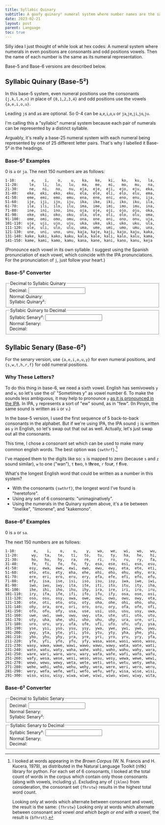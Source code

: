 ```yaml
---
title: Syllabic Quinary
subtitle: A goofy quinary² numeral system where number names are the same as their numeral representation.
date: 2023-02-21
layout: post
parent: Language
toc: true
---
```


Silly idea I just thought of while look at hex codes: 
A numeral system where numerals in even positions are consonants and odd positions vowels. 
Then the name of each number is the same as its numeral representation.

<!--There are typically said to be five or six vowels in the English Alphabet-->
Base-5 and Base-6 versions are described below.



## Syllabic Quinary (Base-5²)

In this base-5 system, 
even numeral positions use the consonants `{j,k,l,m,n}` 
in place of `{0,1,2,3,4}`
and odd positions use the vowels `{a,e,i,o,u}`. 

Leading `j`s and `a`s are optional. So 0-4 can be `a`,`e`,`i`,`o`,`u` or `ja`,`je`,`ji`,`jo`,`ju`.

I'm calling this a "syllabic" numeral system because each pair of numerals can be 
represented by a distinct syllable.

<aside>
Arguably, it's really a base-25 numeral system with each numeral being represented by one of 25 different letter pairs.
That's why I labelled it Base-5² in the headings.
</aside>

### Base-5² Examples

0 is `a` or `ja`. The next 150 numbers are as follows:

```
1-10:       e,    i,    o,    u,   ka,   ke,   ki,   ko,   ku,   la, 
11-20:     le,   li,   lo,   lu,   ma,   me,   mi,   mo,   mu,   na, 
21-30:     ne,   ni,   no,   nu,  eja,  eje,  eji,  ejo,  eju,  eka, 
31-40:    eke,  eki,  eko,  eku,  ela,  ele,  eli,  elo,  elu,  ema, 
41-50:    eme,  emi,  emo,  emu,  ena,  ene,  eni,  eno,  enu,  ija, 
51-60:    ije,  iji,  ijo,  iju,  ika,  ike,  iki,  iko,  iku,  ila, 
61-70:    ile,  ili,  ilo,  ilu,  ima,  ime,  imi,  imo,  imu,  ina, 
71-80:    ine,  ini,  ino,  inu,  oja,  oje,  oji,  ojo,  oju,  oka, 
81-90:    oke,  oki,  oko,  oku,  ola,  ole,  oli,  olo,  olu,  oma, 
91-100:   ome,  omi,  omo,  omu,  ona,  one,  oni,  ono,  onu,  uja, 
101-110:  uje,  uji,  ujo,  uju,  uka,  uke,  uki,  uko,  uku,  ula, 
111-120:  ule,  uli,  ulo,  ulu,  uma,  ume,  umi,  umo,  umu,  una, 
121-130:  une,  uni,  uno,  unu, kaja, kaje, kaji, kajo, kaju, kaka, 
131-140: kake, kaki, kako, kaku, kala, kale, kali, kalo, kalu, kama, 
141-150: kame, kami, kamo, kamu, kana, kane, kani, kano, kanu, keja
```

(Pronounce each vowel in its own syllable. I suggest using the Spanish pronunciation of each vowel, which coincide with the IPA pronunciations. For the pronunciation of `j`, just follow your heart.)


### Base-5² Converter

<fieldset>
    <legend>Decimal to Syllabic Quinary</legend>
    Decimal: <input type="number" id="decToQuinInput" step="1" oninput="decToQuinUpdate(parseFloat(this.value));" /><br>
    Normal Quinary: <span id="decToQuinIntermediate"></span><br>
    Syllabic Quinary²: <span id="decToQuinOutput" style="font-style: italic;"></span>
</fieldset>

<fieldset>
    <legend>Syllabic Quinary to Decimal</legend>
    Syllabic Senary²: <input type="text" id="quinToDecInput" oninput="quinToDecUpdate(this.value);" /><br>
    Normal Senary: <span id="quinToDecIntermediate"></span><br>
    Decimal: <span id="quinToDecOutput" style="font-style: italic;"></span>
</fieldset>

<script>
function getAnchorPoint(numberString) {
    return (numberString.includes('.') ? numberString.indexOf('.') : numberString.length); //ternary operator
}

vowelDict5 = {
    '0': 'a',
    '1': 'e',
    '2': 'i',
    '3': 'o',
    '4': 'u',
};
consonantDict5 = {
    '0': 'j',
    '1': 'k',
    '2': 'l',
    '3': 'm',
    '4': 'n',
};
var reverseQuinaryDict = {};
for (const [key, value] of Object.entries(vowelDict5))     {reverseQuinaryDict[value] = key;}
for (const [key, value] of Object.entries(consonantDict5)) {reverseQuinaryDict[value] = key;}

function decimalToGoofyQuinary(digitalValue){
    quinary = digitalValue.toString(5);
    result = "";
    anchor = getAnchorPoint(quinary);
    for (var j=0; j < quinary.length; j++){
        c = quinary[j];
        if ((anchor - j)%2 == 0){
            result += consonantDict5[c] || c;
        } else {
            result += vowelDict5[c] || c;
        }
    }
    return result;
}

function goofyQuinaryToQuinary(goofyQuinaryString){
    quinary = "";
    for (c of goofyQuinaryString){quinary += reverseQuinaryDict[c] || c;}
    return quinary;
} 
function goofyQuinaryToDecimal(goofyQuinaryString){
    quinary = goofyQuinaryToQuinary(goofyQuinaryString);
    decimalOutput = parseInt(quinary, 5);
    if (quinary.includes('.')){
        postPointPart = quinary.split('.')[1]
        convertedPostPointPart = parseInt(postPointPart, 5) / (5**postPointPart.length);
        if (quinary.includes('-')){
            convertedPostPointPart = -1*convertedPostPointPart;
        }
        decimalOutput += convertedPostPointPart
    }
    return decimalOutput;
}

function decToQuinUpdate(decimal5Input){
    document.getElementById("decToQuinIntermediate").textContent = decimal5Input.toString(5);
    document.getElementById("decToQuinOutput").textContent = decimalToGoofyQuinary(decimal5Input);
}
function quinToDecUpdate(quinaryInput){
    document.getElementById("quinToDecIntermediate").textContent = goofyQuinaryToQuinary(quinaryInput);
    document.getElementById("quinToDecOutput").textContent = goofyQuinaryToDecimal(quinaryInput);
}
</script>








## Syllabic Senary (Base-6²)


For the senary version, use `{a,e,i,o,u,y}` for even numeral positions, and `{s,w,t,h,r,f}` for odd numeral positions.


### Why These Letters?

To do this thing in base-6, we need a sixth vowel.
English has semivowels `y` and `w`, so let's use the ol' "Sometimes y" as vowel number 6.
To make the sounds less ambiguous, it may help to pronounce `y` 
[as it is pronounced in the IPA](https://en.wikipedia.org/wiki/Close_front_rounded_vowel).
In IPA, `y` represents a sort of "ew" sound, as in "few".
(In Pinyin, the same sound is written as `ü` or `v`.)

In the base-5 version, I used the first sequence of 5 back-to-back consonants in the alphabet.
But if we're using IPA, the IPA sound `j` is written as `y` in English, so let's swap out that out as well.
Actually, let's just swap out all the consonants.

<aside hidden>
If we swap out all the consonants then the two numeral systems avoid cross-ambiguity, as least for the integers.
The quinary and senary systems write numbers 0-4 the same way. (That's fine. Most numeral systems write 1 the same way.)
The number 5 is written `y` in the senary version, and `ka` in the quinary, which are unambiguous.
And for any integer ≥ 6, each representation contains at least one consonant.
</aside>

This time, I chose a consonant set which can be used to make many common english words. The best option was `{swthrf}`.[^corpusSource]

[^corpusSource]: I looked at words appearing in the *Brown Corpus* (W. N. Francis and H. Kucera, 1979), as distributed in the Natural Language Toolkit (nltk) library for python. For each set of 6 consonants, I looked at the total count of words in the corpus which contain only those consonants (along with vowels, including `y`). Excluding any of `{jklmn}` from consideration, the consonant set `{fhrstw}` results in the highest total word count. 
    
    Looking only at words which alternate between consonant and vowel, the result is the same: `{fhrstw}`
    Looking only at words which alternate between consonant and vowel *and which begin or end with a vowel*, the result is `{bfhrst}`.

<!--Using the nltk Gutenberg corpus yields the same result: `fhrstw`. Using the Reuters corpus gives `dfhrst` as the best result. And the NPS Chat corpus gives `hprstw`.

Allowing for all consonants, the best set would be dhnrst, fnrstw if we alternate vowels/consonants, or bfnrst with alternation and begin/end with vowel
-->

I've mapped them to the digits like so:
`s` is mapped to zero (because `s` and `z` sound similar), `w` to one ("wan"), `t` **t**wo, `h` t**h**ree, `r` fou**r**, `f` **f**ive.
<!--(I thought about using `f` for four and `v` for five, but `f` and `v` sound too similar.)-->


<aside>
What's the longest English word that could be written as a number in this system?
<ul>
<li>With the consonants <code>{swthrf}</code>, the longest word I've found is "heretofore".</li>
<li>Using any set of 6 consonants: "unimaginatively".</li>
<li>Using the numerals in the Quinary system above, it's a tie between "linelike", "limonene", and "kakemono".</li>
</ul>
</aside>

<!--
unimaginatively
[('uninominal', {'l', 'm', 'n'}, 10),
 ('linelike', {'k', 'l', 'n'}, 8),
 ('aluminum', {'l', 'm', 'n'}, 8),
 ('kakemono', {'k', 'm', 'n'}, 8),
 ('limonene', {'l', 'm', 'n'}, 8),
[('supererogatory', {'g', 'p', 'r', 's', 't'}, 14),
 ('heterozygosity', {'g', 'h', 'r', 's', 't', 'z'}, 14),
 ('caricatured', {'c', 'd', 'r', 't'}, 11),
 ('ivy-covered', {'c', 'd', 'r', 'v'}, 11),
 ('categorized', {'c', 'd', 'g', 'r', 't', 'z'}, 11),
 ('evaporative', {'p', 'r', 't', 'v'}, 11),
 ('redecorated', {'c', 'd', 'r', 't'}, 11),
with aeiou+fnrst:
[('anatotitan', {'n', 't'}, 10),
 ('ureteritis', {'r', 's', 't'}, 10),
 ('resonator', {'n', 'r', 's', 't'}, 9),
 ('retinitis', {'n', 'r', 's', 't'}, 9),
 ('serotonin', {'n', 'r', 's', 't'}, 9),

https://www.nltk.org/book/ch02.html
http://www.nltk.org/nltk_data/
-->



### Base-6² Examples

0 is `a` or `sa`.

The next 150 numbers are as follows:

```
1-10:        e,    i,    o,    u,    y,   wa,   we,   wi,   wo,   wu,
11-20:      wy,   ta,   te,   ti,   to,   tu,   ty,   ha,   he,   hi,
21-30:      ho,   hu,   hy,   ra,   re,   ri,   ro,   ru,   ry,   fa,
31-40:      fe,   fi,   fo,   fu,   fy,  esa,  ese,  esi,  eso,  esu,
41-50:     esy,  ewa,  ewe,  ewi,  ewo,  ewu,  ewy,  eta,  ete,  eti,
51-60:     eto,  etu,  ety,  eha,  ehe,  ehi,  eho,  ehu,  ehy,  era,
61-70:     ere,  eri,  ero,  eru,  ery,  efa,  efe,  efi,  efo,  efu,
71-80:     efy,  isa,  ise,  isi,  iso,  isu,  isy,  iwa,  iwe,  iwi,
81-90:     iwo,  iwu,  iwy,  ita,  ite,  iti,  ito,  itu,  ity,  iha,
91-100:    ihe,  ihi,  iho,  ihu,  ihy,  ira,  ire,  iri,  iro,  iru,
101-110:   iry,  ifa,  ife,  ifi,  ifo,  ifu,  ify,  osa,  ose,  osi,
111-120:   oso,  osu,  osy,  owa,  owe,  owi,  owo,  owu,  owy,  ota,
121-130:   ote,  oti,  oto,  otu,  oty,  oha,  ohe,  ohi,  oho,  ohu,
131-140:   ohy,  ora,  ore,  ori,  oro,  oru,  ory,  ofa,  ofe,  ofi,
141-150:   ofo,  ofu,  ofy,  usa,  use,  usi,  uso,  usu,  usy,  uwa,
151-160:   uwe,  uwi,  uwo,  uwu,  uwy,  uta,  ute,  uti,  uto,  utu,
161-170:   uty,  uha,  uhe,  uhi,  uho,  uhu,  uhy,  ura,  ure,  uri,
171-180:   uro,  uru,  ury,  ufa,  ufe,  ufi,  ufo,  ufu,  ufy,  ysa,
181-190:   yse,  ysi,  yso,  ysu,  ysy,  ywa,  ywe,  ywi,  ywo,  ywu,
191-200:   ywy,  yta,  yte,  yti,  yto,  ytu,  yty,  yha,  yhe,  yhi,
201-210:   yho,  yhu,  yhy,  yra,  yre,  yri,  yro,  yru,  yry,  yfa,
211-220:   yfe,  yfi,  yfo,  yfu,  yfy, wasa, wase, wasi, waso, wasu,
221-230:  wasy, wawa, wawe, wawi, wawo, wawu, wawy, wata, wate, wati,
231-240:  wato, watu, waty, waha, wahe, wahi, waho, wahu, wahy, wara,
241-250:  ware, wari, waro, waru, wary, wafa, wafe, wafi, wafo, wafu,
251-260:  wafy, wesa, wese, wesi, weso, wesu, wesy, wewa, wewe, wewi,
261-270:  wewo, wewu, wewy, weta, wete, weti, weto, wetu, wety, weha,
271-280:  wehe, wehi, weho, wehu, wehy, wera, were, weri, wero, weru,
281-290:  wery, wefa, wefe, wefi, wefo, wefu, wefy, wisa, wise, wisi,
291-300:  wiso, wisu, wisy, wiwa, wiwe, wiwi, wiwo, wiwu, wiwy, wita,
```


<!--
mystring="";
for (var i=0; i<301; i++){
        ss = decimalToGoofySenary(i);
        mystring += ss.padStart(5);
    mystring += ',';
    if (i%10 == 0){
        mystring += "\n";
        mystring += (i+1).toString();
        mystring += "-";
        mystring += (i+10).toString();
        mystring += ": ";
    }
}
alert(mystring);
-->




### Base-6² Converter

<fieldset>
    <legend>Decimal to Syllabic Senary</legend>
    Decimal: <input type="number" id="decToSenInput" step="1" oninput="decToSenUpdate(parseFloat(this.value));" /><br>
    Normal Senary: <span id="decToSenIntermediate"></span><br>
    Syllabic Senary²: <span id="decToSenOutput" style="font-style: italic;"></span>
</fieldset>

<fieldset>
    <legend>Syllabic Senary to Decimal</legend>
    Syllabic Senary²: <input type="text" id="senToDecInput" oninput="senToDecUpdate(this.value);" /><br>
    Normal Senary: <span id="senToDecIntermediate"></span><br>
    Decimal: <span id="senToDecOutput" style="font-style: italic;"></span>
</fieldset>

<script>
const vowelDict6 = {
    '0': 'a',
    '1': 'e',
    '2': 'i',
    '3': 'o',
    '4': 'u',
    '5': 'y',
};
const consonantDict6 = {
    '0': 's',
    '1': 'w',
    '2': 't',
    '3': 'h',
    '4': 'r',
    '5': 'f',
};
var reverseSenaryDict = {};
for (const [key, value] of Object.entries(vowelDict6))     {reverseSenaryDict[value] = key;}
for (const [key, value] of Object.entries(consonantDict6)) {reverseSenaryDict[value] = key;}

function decimalToGoofySenary(digitalValue){
    senary = digitalValue.toString(6);
    result = "";
    anchor = getAnchorPoint(senary);
    for (var j=0; j < senary.length; j++){
        c = senary[j];
        if ((anchor - j)%2 == 0){
            result += consonantDict6[c] || c;
        } else {
            result += vowelDict6[c] || c;
        }
    }
    return result
}

function goofySenaryToSenary(goofySenaryString){
    //console.log(quinary);
    senary = "";
    for (c of goofySenaryString){senary += reverseSenaryDict[c] || c;}
    return senary;
} 
function goofySenaryToDecimal(goofySenaryString){
    senary = goofySenaryToSenary(goofySenaryString);
    decimalOutput = parseInt(senary, 6);
    if (senary.includes('.')){
        postPointPart = senary.split('.')[1]
        convertedPostPointPart = parseInt(postPointPart, 6) / (6**postPointPart.length);
        if (senary.includes('-')){
            convertedPostPointPart = -1*convertedPostPointPart;
        }
        decimalOutput += convertedPostPointPart
    }
    return decimalOutput;
}

function decToSenUpdate(decimal6Input){
    document.getElementById("decToSenIntermediate").textContent = decimal6Input.toString(6);
    document.getElementById("decToSenOutput").textContent = decimalToGoofySenary(decimal6Input);
}
function senToDecUpdate(senaryInput){
    document.getElementById("senToDecIntermediate").textContent = goofySenaryToSenary(senaryInput);
    document.getElementById("senToDecOutput").textContent = goofySenaryToDecimal(senaryInput);
}
</script>








